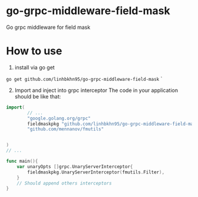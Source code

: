 # go-grpc-middleware-field-mask
Go grpc middleware for field mask

# How to use
1. install via go get 

 `go get github.com/linhbkhn95/go-grpc-middleware-field-mask`
`

2. Import and inject into grpc interceptor
The code in your application should be like that:
``` Go
import(
        // ...
        "google.golang.org/grpc"
    	fieldmaskpkg "github.com/linhbkhn95/go-grpc-middleware-field-mask"
        "github.com/mennanov/fmutils"


)
// ...

func main(){
    var unaryOpts []grpc.UnaryServerInterceptor{
		fieldmaskpkg.UnaryServerInterceptor(fmutils.Filter),
    }
    // Should append others interceptors
}
```